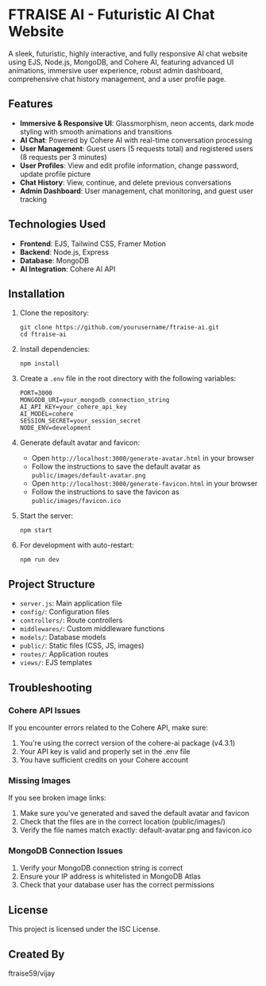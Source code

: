 # FTRAISE AI - Futuristic AI Chat Website

A sleek, futuristic, highly interactive, and fully responsive AI chat website using EJS, Node.js, MongoDB, and Cohere AI, featuring advanced UI animations, immersive user experience, robust admin dashboard, comprehensive chat history management, and a user profile page.

## Features

- **Immersive & Responsive UI**: Glassmorphism, neon accents, dark mode styling with smooth animations and transitions
- **AI Chat**: Powered by Cohere AI with real-time conversation processing
- **User Management**: Guest users (5 requests total) and registered users (8 requests per 3 minutes)
- **User Profiles**: View and edit profile information, change password, update profile picture
- **Chat History**: View, continue, and delete previous conversations
- **Admin Dashboard**: User management, chat monitoring, and guest user tracking

## Technologies Used

- **Frontend**: EJS, Tailwind CSS, Framer Motion
- **Backend**: Node.js, Express
- **Database**: MongoDB
- **AI Integration**: Cohere AI API

## Installation

1. Clone the repository:
   ```
   git clone https://github.com/yourusername/ftraise-ai.git
   cd ftraise-ai
   ```

2. Install dependencies:
   ```
   npm install
   ```

3. Create a `.env` file in the root directory with the following variables:
   ```
   PORT=3000
   MONGODB_URI=your_mongodb_connection_string
   AI_API_KEY=your_cohere_api_key
   AI_MODEL=cohere
   SESSION_SECRET=your_session_secret
   NODE_ENV=development
   ```

4. Generate default avatar and favicon:
   - Open `http://localhost:3000/generate-avatar.html` in your browser
   - Follow the instructions to save the default avatar as `public/images/default-avatar.png`
   - Open `http://localhost:3000/generate-favicon.html` in your browser
   - Follow the instructions to save the favicon as `public/images/favicon.ico`

5. Start the server:
   ```
   npm start
   ```

6. For development with auto-restart:
   ```
   npm run dev
   ```


## Project Structure

- `server.js`: Main application file
- `config/`: Configuration files
- `controllers/`: Route controllers
- `middlewares/`: Custom middleware functions
- `models/`: Database models
- `public/`: Static files (CSS, JS, images)
- `routes/`: Application routes
- `views/`: EJS templates

## Troubleshooting

### Cohere API Issues

If you encounter errors related to the Cohere API, make sure:

1. You're using the correct version of the cohere-ai package (v4.3.1)
2. Your API key is valid and properly set in the .env file
3. You have sufficient credits on your Cohere account

### Missing Images

If you see broken image links:

1. Make sure you've generated and saved the default avatar and favicon
2. Check that the files are in the correct location (public/images/)
3. Verify the file names match exactly: default-avatar.png and favicon.ico

### MongoDB Connection Issues

1. Verify your MongoDB connection string is correct
2. Ensure your IP address is whitelisted in MongoDB Atlas
3. Check that your database user has the correct permissions

## License

This project is licensed under the ISC License.

## Created By

ftraise59/vijay
